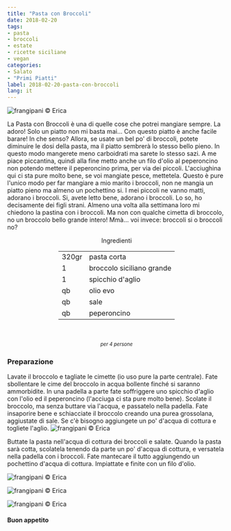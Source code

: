 ```yaml
---
title: "Pasta con Broccoli"
date: 2018-02-20
tags:
- pasta
- broccoli
- estate
- ricette siciliane
- vegan
categories:
- Salato
- "Primi Piatti"
label: 2018-02-20-pasta-con-broccoli
lang: it
---
```

![](../2018-02-20-pasta-con-broccoli/header.jpg "frangipani © Erica")

La Pasta con Broccoli è una di quelle cose che potrei mangiare sempre. La adoro! Solo un piatto non mi basta mai... Con questo piatto è anche facile barare! In che senso? Allora, se usate un bel po' di broccoli, potete diminuire le dosi della pasta, ma il piatto sembrerà lo stesso bello pieno. In questo modo mangerete meno carboidrati ma sarete lo stesso sazi. A me piace piccantina, quindi alla fine metto anche un filo d'olio al peperoncino non potendo mettere il peperoncino prima, per via dei piccoli. L'acciughina qui ci sta pure molto bene, se voi mangiate pesce, mettetela. Questo è pure l'unico modo per far mangiare a mio marito i broccoli, non ne mangia un piatto pieno ma almeno un pochettino si. I mei piccoli ne vanno matti, adorano i broccoli. Si, avete letto bene, adorano i broccoli. Lo so, ho decisamente dei figli strani. Almeno una volta alla settimana loro mi chiedono la pastina con i broccoli. Ma non con qualche cimetta di broccolo, no un broccolo bello grande intero! Mmà... voi invece: broccoli si o broccoli no?

<div id="wrapper" style="text-align: center">
  <div id="yourdiv" style="display: inline-block;">
    <div class="ingredients">
      <div class="ingredients-title">Ingredienti</div>
      <table>
        <tbody>
          <tr>
            <td>320gr</td>
            <td>pasta corta</td>
          </tr>
          <tr>
            <td>1</td>
            <td>broccolo siciliano grande</td>
          </tr>
          <tr>
            <td>1</td>
            <td>spicchio d'aglio</td>
          </tr>
          <tr>
            <td>qb</td>
            <td>olio evo</td>
          </tr>
          <tr>
            <td>qb</td>
            <td>sale</td>
          </tr>
          <tr>
            <td>qb</td>
            <td>peperoncino</td>
          </tr>
        </tbody>
      </table>
      <br></br>
      <i class="pull-right" style="font-size: 80%;">per 4 persone</i>
    </div>
  </div>
</div>


<h3>
  <font color="grey">
    <i class="fa-solid fa-gears"></i>
  </font> Preparazione
</h3>

Lavate il broccolo e tagliate le cimette (io uso pure la parte centrale). Fate sbollentare le cime del broccolo in acqua bollente finché si saranno ammorbidite. In una padella a parte fate soffriggere uno spicchio d'aglio con l'olio ed il peperoncino (l'acciuga ci sta pure molto bene). Scolate il broccolo, ma senza buttare via l'acqua, e passatelo nella padella. Fate insaporire bene e schiacciate il broccolo creando una purea grossolana, aggiustate di sale. Se c'è bisogno aggiungete un po' d'acqua di cottura e togliete l'aglio.
![](../2018-02-20-pasta-con-broccoli/broccoli.jpg "frangipani © Erica")

Buttate la pasta nell'acqua di cottura dei broccoli e salate. Quando la pasta sarà cotta, scolatela tenendo da parte un po' d'acqua di cottura, e versatela nella padella con i broccoli. Fate mantecare il tutto aggiungendo un pochettino d'acqua di cottura. Impiattate e finite con un filo d'olio.

![](../2018-02-20-pasta-con-broccoli/risultato3.jpg "frangipani © Erica")

![](../2018-02-20-pasta-con-broccoli/risultato2.jpg "frangipani © Erica")

![](../2018-02-20-pasta-con-broccoli/risultato1.jpg "frangipani © Erica")

<h4>Buon appetito
  <font color="red">
    <i class="fa-regular fa-face-smile"></i>
  </font>
</h4>

